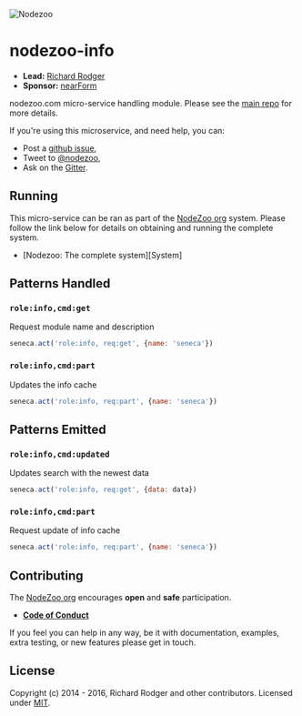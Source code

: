 ![Nodezoo][Logo]

# nodezoo-info

- __Lead:__ [Richard Rodger][Lead]
- __Sponsor:__ [nearForm][]

nodezoo.com micro-service handling module. Please see the [main repo][] for more details.

If you're using this microservice, and need help, you can:

- Post a [github issue][],
- Tweet to [@nodezoo][],
- Ask on the [Gitter][gitter-url].

## Running
This micro-service can be ran as part of the [NodeZoo org][] system. Please follow the
link below for details on obtaining and running the complete system.

- [Nodezoo: The complete system][System]

## Patterns Handled
### `role:info,cmd:get`
Request module name and description
```js
seneca.act('role:info, req:get', {name: 'seneca'})
```

### `role:info,cmd:part`
Updates the info cache
```js
seneca.act('role:info, req:part', {name: 'seneca'})
```

## Patterns Emitted
### `role:info,cmd:updated`
Updates search with the newest data
```js
seneca.act('role:info, req:get', {data: data})
```

### `role:info,cmd:part`
Request update of info cache
```js
seneca.act('role:info, req:part', {name: 'seneca'})
```

## Contributing
The [NodeZoo org][] encourages __open__ and __safe__ participation.

- __[Code of Conduct][CoC]__

If you feel you can help in any way, be it with documentation, examples, extra testing, or new
features please get in touch.

## License
Copyright (c) 2014 - 2016, Richard Rodger and other contributors.
Licensed under [MIT][].

[main repo]: https://github.com/rjrodger/nodezoo
[MIT]: ./LICENSE
[CoC]: https://github.com/nodezoo/nodezoo-org/blob/master/CoC.md
[Lead]: https://github.com/rjrodger
[nearForm]: http://www.nearform.com/
[NodeZoo]: http://www.nodezoo.com/
[NodeZoo org]: https://github.com/nodezoo
[Logo]: https://raw.githubusercontent.com/nodezoo/nodezoo-org/master/assets/logo-nodezoo.png
[github issue]: https://github.com/nodezoo/nodezoo-info/issues
[@nodezoo]: http://twitter.com/nodezoo
[gitter-url]: https://gitter.im/nodezoo/nodezoo-org
